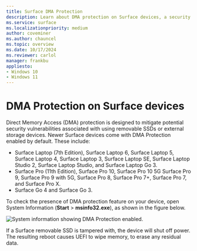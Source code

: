 ```yaml
---
title: Surface DMA Protection
description: Learn about DMA protection on Surface devices, a security feature that safeguards against vulnerabilities associated with removable SSDs and external storage.
ms.service: surface
ms.localizationpriority: medium
author: coveminer
ms.author: chauncel
ms.topic: overview
ms.date: 10/17/2024                        
ms.reviewer: carlol
manager: frankbu
appliesto:
- Windows 10
- Windows 11
---
```

# DMA Protection on Surface devices

Direct Memory Access (DMA) protection is designed to mitigate potential security vulnerabilities associated with using removable SSDs or external storage devices. Newer Surface devices come with DMA Protection enabled by default. These include: 

- Surface Laptop (7th Edition), Surface Laptop 6, Surface Laptop 5, Surface Laptop 4, Surface Laptop 3, Surface Laptop SE, Surface Laptop Studio 2, Surface Laptop Studio, and Surface Laptop Go 3.
- Surface Pro (11th Edition), Surface Pro 10, Surface Pro 10 5G Surface Pro 9, Surface Pro 9 with 5G, Surface Pro 8, Surface Pro 7+, Surface Pro 7, and Surface Pro X.
- Surface Go 4 and Surface Go 3. 

To check the presence of DMA protection feature on your device, open System Information (**Start** > **msinfo32.exe**), as shown in the figure below.

![System information showing DMA Protection enabled.](images/systeminfodma.png)

If a Surface removable SSD is tampered with, the device will shut off power. The resulting reboot causes UEFI to wipe memory, to erase any residual data.

